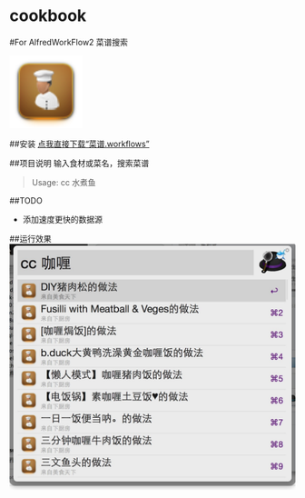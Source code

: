 cookbook
========

#For AlfredWorkFlow2 菜谱搜索

![](src/icon.png)

##安装
[点我直接下载“菜谱.workflows”](https://raw.githubusercontent.com/jShi-git/cookbook/master/download/%E8%8F%9C%E8%B0%B1.alfredworkflow)

##项目说明
输入食材或菜名，搜索菜谱
> Usage: cc 水煮鱼

##TODO
- 添加速度更快的数据源

##运行效果
![](snapshot/cc.jpg)
